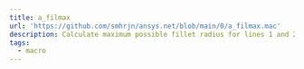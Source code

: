 ```yaml
---
title: a_filmax
url: 'https://github.com/smhrjn/ansys.net/blob/main/0/a_filmax.mac'
description: Calculate maximum possible fillet radius for lines 1 and 2 and store in variable FILMAX
tags:
  - macro
---
```

